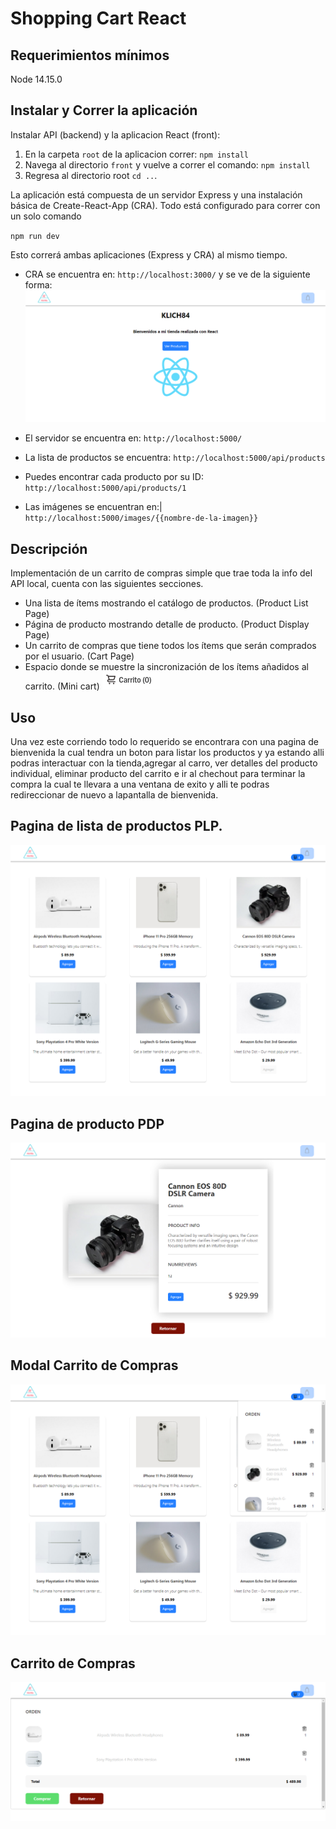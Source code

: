 # Shopping Cart React

## Requerimientos mínimos

Node 14.15.0

## Instalar y Correr la aplicación

Instalar API (backend) y la aplicacion React (front):

1. En la carpeta `root` de la aplicacion correr:
   `npm install`
2. Navega al directorio `front` y vuelve a correr el comando:
   `npm install`
3. Regresa al directorio root `cd ..`.

La aplicación está compuesta de un servidor Express y una instalación básica de Create-React-App (CRA). Todo está configurado para correr con un solo comando

`npm run dev`

Esto correrá ambas aplicaciones (Express y CRA) al mismo tiempo.

- CRA se encuentra en:
  `http://localhost:3000/`
 y se ve de la siguiente forma:
 ![Running app](/img/home.png)


- El servidor se encuentra en:
  `http://localhost:5000/`

- La lista de productos se encuentra:
  `http://localhost:5000/api/products`

- Puedes encontrar cada producto por su ID:
  `http://localhost:5000/api/products/1`

- Las imágenes se encuentran en:|
  `http://localhost:5000/images/{{nombre-de-la-imagen}}`

## Descripción

Implementación de un carrito de compras simple que trae toda la info del API local, cuenta con las siguientes secciones.

- Una lista de ítems mostrando el catálogo de productos. (Product List Page)
- Página de producto mostrando detalle de producto. (Product Display Page)
- Un carrito de compras que tiene todos los ítems que serán comprados por el usuario. (Cart Page)
- Espacio donde se muestre la sincronización de los ítems añadidos al carrito. (Mini cart) ![mini cart example](/img/minicart-example.png)

## Uso

Una vez este corriendo todo lo requerido se encontrara con una pagina de bienvenida la cual tendra un boton para listar los productos y ya estando alli podras interactuar con la tienda,agregar al carro, ver detalles del producto individual, eliminar producto del carrito e ir al chechout para terminar la compra la cual te llevara a una ventana de exito y alli te podras redireccionar de nuevo  a lapantalla de bienvenida.

## Pagina de lista de productos PLP.

![PLP](/img/PLP.png)

## Pagina de producto PDP

![PDP](/img/PDP.png)

## Modal Carrito de Compras

![PLP](/img/cart.png)

## Carrito de Compras

![Cart Shopping](/img/Checkout.png)
